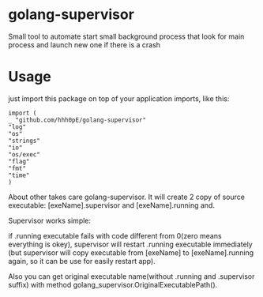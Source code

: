 # golang-supervisor
Small tool to automate start small background process that look for main process and launch new one if there is a crash

# Usage
just import this package on top of your application imports, like this:

    import (
 	_ "github.com/hhh0pE/golang-supervisor"
 	"log"
 	"os"
 	"strings"
 	"io"
 	"os/exec"
 	"flag"
 	"fmt"
 	"time"
    )

About other takes care golang-supervisor. It will create 2 copy of source executable: [exeName].supervisor and [exeName].running and.

Supervisor works simple: 

if .running executable fails with code different from 0(zero means everything is okey), supervisor will restart .running executable immediately (but supervisor will copy executable from [exeName] to [exeName].running again, so it can be use for easily restart app).

Also you can get original executable name(without .running and .supervisor suffix) with method golang_supervisor.OriginalExecutablePath().  